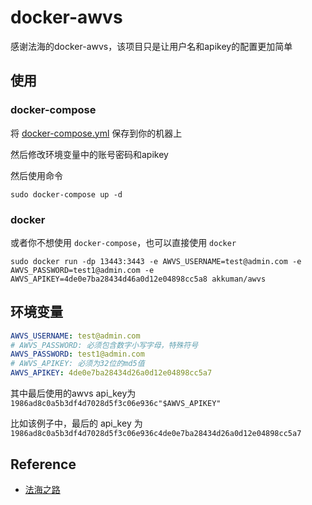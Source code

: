 # docker-awvs

感谢法海的docker-awvs，该项目只是让用户名和apikey的配置更加简单

## 使用

### docker-compose

将 [docker-compose.yml](docker-compose.yml) 保存到你的机器上

然后修改环境变量中的账号密码和apikey

然后使用命令

```shell
sudo docker-compose up -d
```

### docker

或者你不想使用 `docker-compose`，也可以直接使用 `docker`

```shell
sudo docker run -dp 13443:3443 -e AWVS_USERNAME=test@admin.com -e AWVS_PASSWORD=test1@admin.com -e AWVS_APIKEY=4de0e7ba28434d46a0d12e04898cc5a8 akkuman/awvs
```

## 环境变量

```yaml
AWVS_USERNAME: test@admin.com
# AWVS_PASSWORD: 必须包含数字小写字母，特殊符号
AWVS_PASSWORD: test1@admin.com
# AWVS_APIKEY: 必须为32位的md5值
AWVS_APIKEY: 4de0e7ba28434d26a0d12e04898cc5a7
```

其中最后使用的awvs api_key为 `1986ad8c0a5b3df4d7028d5f3c06e936c"$AWVS_APIKEY"`

比如该例子中，最后的 api_key 为 `1986ad8c0a5b3df4d7028d5f3c06e936c4de0e7ba28434d26a0d12e04898cc5a7`


## Reference

- [法海之路](https://www.fahai.org/)
